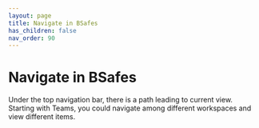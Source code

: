 ```yaml
---
layout: page
title: Navigate in BSafes 
has_children: false 
nav_order: 90 
---
```


# Navigate in BSafes

Under the top navigation bar, there is a path leading to current view. Starting with Teams, you could navigate among different workspaces and view different items.
